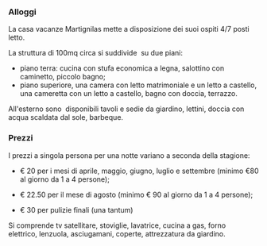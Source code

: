 ### Alloggi

La casa vacanze Martignilas mette a disposizione dei suoi ospiti 4/7 posti letto.

La struttura di 100mq circa si suddivide  su due piani:

* piano terra: cucina con stufa economica a legna, salottino con caminetto, piccolo bagno;
* piano superiore, una camera con letto matrimoniale e un letto a castello, una cameretta con un letto a castello, bagno con doccia, terrazzo.

All'esterno sono  disponibili tavoli e sedie da giardino, lettini, doccia con acqua scaldata dal sole, barbeque.

### Prezzi

I prezzi a singola persona per una notte variano a seconda della stagione:

* € 20 per i mesi di aprile, maggio, giugno, luglio e settembre (minimo €80 al giorno da 1 a 4 persone);
* € 22.50 per il mese di agosto (minimo € 90 al giorno da 1 a 4 persone);

* € 30 per pulizie finali (una tantum)

Si comprende tv satellitare, stoviglie, lavatrice, cucina a gas, forno elettrico, lenzuola, asciugamani, coperte, attrezzatura da giardino.
